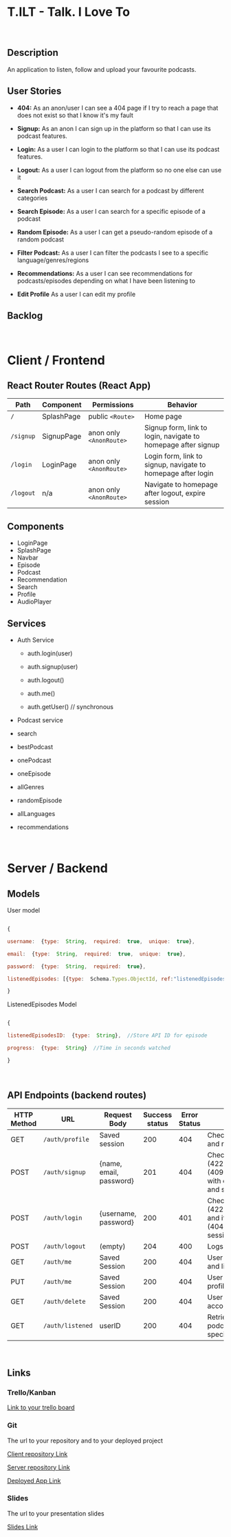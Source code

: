 
# T.ILT - Talk. I Love To

  

<br>

  

## Description

  

An application to listen, follow and upload your favourite podcasts.

  

## User Stories

  

-  **404:** As an anon/user I can see a 404 page if I try to reach a page that does not exist so that I know it's my fault

-  **Signup:** As an anon I can sign up in the platform so that I can use its podcast features.

-  **Login:** As a user I can login to the platform so that I can use its podcast features.

-  **Logout:** As a user I can logout from the platform so no one else can use it

-  **Search Podcast:** As a user I can search for a podcast by different categories

-  **Search Episode:** As a user I can search for a specific episode of a podcast

-  **Random Episode:** As a user I can get a pseudo-random episode of a random podcast

-  **Filter Podcast:** As a user I can filter the podcasts I see to a specific language/genres/regions

-  **Recommendations:** As a user I can see recommendations for podcasts/episodes depending on what I have been listening to

-  **Edit Profile** As a user I can edit my profile

  

## Backlog

  

<br>

  

# Client / Frontend

  

## React Router Routes (React App)

  

| Path | Component | Permissions | Behavior |
| ------------------------- | -------------------- | -------------------------- | ------------------------------------------------------------- |
| `/` | SplashPage | public `<Route>` | Home page |
| `/signup` | SignupPage | anon only `<AnonRoute>` | Signup form, link to login, navigate to homepage after signup |
| `/login` | LoginPage | anon only `<AnonRoute>` | Login form, link to signup, navigate to homepage after login |
| `/logout` | n/a | anon only `<AnonRoute>` | Navigate to homepage after logout, expire session |

 

## Components
- LoginPage
- SplashPage
- Navbar
- Episode
- Podcast
- Recommendation
- Search
- Profile
- AudioPlayer

  

## Services

  

- Auth Service

	- auth.login(user)

	- auth.signup(user)

	- auth.logout()

	- auth.me()

	- auth.getUser() // synchronous

- Podcast service

-	search
-	bestPodcast
-	onePodcast
-	oneEpisode
-	allGenres
-	randomEpisode
-	allLanguages
-	recommendations

  

<br>

  

# Server / Backend

  

## Models

  

User model

  

```javascript

{

username:  {type:  String,  required:  true,  unique:  true},

email:  {type:  String,  required:  true,  unique:  true},

password:  {type:  String,  required:  true},

listenedEpisodes: [{type:  Schema.Types.ObjectId, ref:"listenedEpisodes"}],  default: []

}

```

  

ListenedEpisodes Model

  

```javascript

{

listenedEpisodesID:  {type:  String},  //Store API ID for episode

progress:  {type:  String}  //Time in seconds watched

}
```
<br>


## API Endpoints (backend routes)

  

| HTTP Method | URL | Request Body | Success status | Error Status | Description |
| ----------- | ----------------------------- | ---------------------------- | -------------- | ------------ | ------------------------------------------------------------------------------------------------------------------------------- |
| GET | `/auth/profile` | Saved session | 200 | 404 | Check if user is logged in and return profile page |
| POST | `/auth/signup` | {name, email, password} | 201 | 404 | Checks if fields not empty (422) and user not exists (409), then create user with encrypted password, and store user in session |
| POST | `/auth/login` | {username, password} | 200 | 401 | Checks if fields not empty (422), if user exists (404), and if password matches (404), then stores user in session |
| POST | `/auth/logout` | (empty) | 204 | 400 | Logs out the user |
| GET | `/auth/me` | Saved Session | 200 | 404 | User can see their profile and listening history |
| PUT | `/auth/me` | Saved Session | 200 | 404 | User can edit their profile/preferences/settings|
| GET | `/auth/delete` | Saved Session | 200 | 404 | User can delete their account |
| GET| `/auth/listened` | userID | 200 | 404 | Retrieve listened podcasts/episodes for a specific user |
<br> 

## Links

  

### Trello/Kanban

  

[Link to your trello board](https://trello.com/b/YMGISPQl/tilt)

  

### Git

  

The url to your repository and to your deployed project

  

[Client repository Link](https://github.com/JuiceDrinker/tilt-client)

  

[Server repository Link](https://github.com/JuiceDrinker/tilt-server)

  

[Deployed App Link](http://heroku.com)

  

### Slides

  

The url to your presentation slides

  

[Slides Link](http://slides.com)

```
